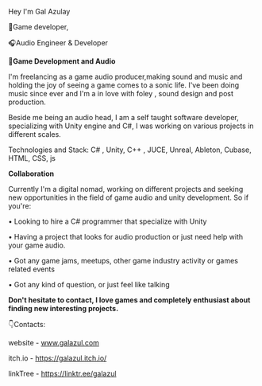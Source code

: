 Hey I'm Gal Azulay

🧩Game developer, 

🎧Audio Engineer & Developer

**🧩Game Development and Audio**

I'm freelancing as a game audio producer,making sound and music and holding the joy of seeing a game comes to a sonic life.
I've been doing music since ever and I'm a in love with foley , sound design and post production.

Beside me being an audio head, I am a self taught software developer, specializing with Unity engine and C#, I was working on various projects in different scales.

Technologies and Stack:
C# , Unity, C++ , JUCE, Unreal, Ableton, Cubase, HTML, CSS, js

**Collaboration** 

Currently I'm a digital nomad, working on different projects and seeking new opportunities in the field of game audio and unity development.
So if you're:

• Looking to hire a C# programmer that specialize with Unity

• Having a project that looks for audio production or just need help with your game audio.

• Got any game jams, meetups, other game industry activity or games related events

• Got any kind of question, or just feel like talking

**Don't hesitate to contact, I love games and completely enthusiast about finding new interesting projects.**

👇Contacts:

website - www.galazul.com

itch.io - https://galazul.itch.io/

linkTree - https://linktr.ee/galazul

